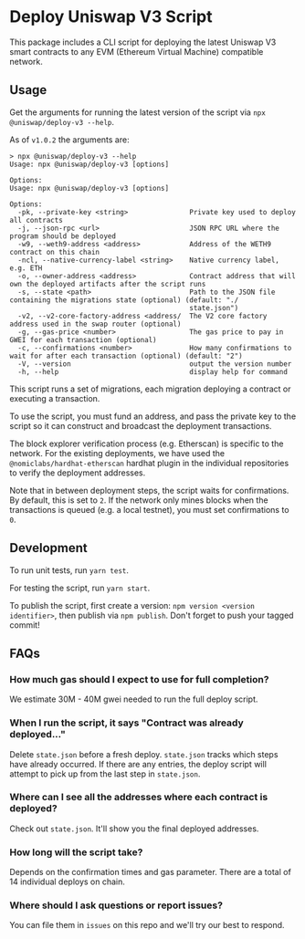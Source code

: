 # Deploy Uniswap V3 Script

This package includes a CLI script for deploying the latest Uniswap V3 smart contracts to any EVM (Ethereum Virtual Machine) compatible network.

## Usage

Get the arguments for running the latest version of the script via `npx @uniswap/deploy-v3 --help`.

As of `v1.0.2` the arguments are:

```text
> npx @uniswap/deploy-v3 --help
Usage: npx @uniswap/deploy-v3 [options]

Options:
Usage: npx @uniswap/deploy-v3 [options]

Options:
  -pk, --private-key <string>               Private key used to deploy all contracts
  -j, --json-rpc <url>                      JSON RPC URL where the program should be deployed
  -w9, --weth9-address <address>            Address of the WETH9 contract on this chain
  -ncl, --native-currency-label <string>    Native currency label, e.g. ETH
  -o, --owner-address <address>             Contract address that will own the deployed artifacts after the script runs
  -s, --state <path>                        Path to the JSON file containing the migrations state (optional) (default: "./
                                            state.json")
  -v2, --v2-core-factory-address <address/  The V2 core factory address used in the swap router (optional)
  -g, --gas-price <number>                  The gas price to pay in GWEI for each transaction (optional)
  -c, --confirmations <number>              How many confirmations to wait for after each transaction (optional) (default: "2")
  -V, --version                             output the version number
  -h, --help                                display help for command
```

This script runs a set of migrations, each migration deploying a contract or executing a transaction.

To use the script, you must fund an address, and pass the private key to the script so it can construct and broadcast
the deployment transactions. 

The block explorer verification process (e.g. Etherscan) is specific to the network. For the existing deployments,
we have used the `@nomiclabs/hardhat-etherscan` hardhat plugin in the individual repositories to verify the deployment addresses.

Note that in between deployment steps, the script waits for confirmations. By default, this is set to `2`. If the network
only mines blocks when the transactions is queued (e.g. a local testnet), you must set confirmations to `0`.

## Development

To run unit tests, run `yarn test`.

For testing the script, run `yarn start`.

To publish the script, first create a version: `npm version <version identifier>`, then publish via `npm publish`.
Don't forget to push your tagged commit!

## FAQs

### How much gas should I expect to use for full completion?

We estimate 30M - 40M gwei needed to run the full deploy script.

### When I run the script, it says "Contract was already deployed..."

Delete `state.json` before a fresh deploy. `state.json` tracks which steps have already occurred. If there are any entries, the deploy script will attempt to pick up from the last step in `state.json`. 

### Where can I see all the addresses where each contract is deployed?

Check out `state.json`. It'll show you the final deployed addresses.

### How long will the script take?

Depends on the confirmation times and gas parameter. There are a total of 14 individual deploys on chain.

### Where should I ask questions or report issues?

You can file them in `issues` on this repo and we'll try our best to respond.

